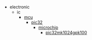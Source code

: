 * electronic
  * ic
    * [mcu](electronic/ic/mcu)
      * [pic32](electronic/ic/mcu/pic32)
        * [microchip](microchip)
          * [pic32mk1024gpk100](pic32mk1024gpk100)
